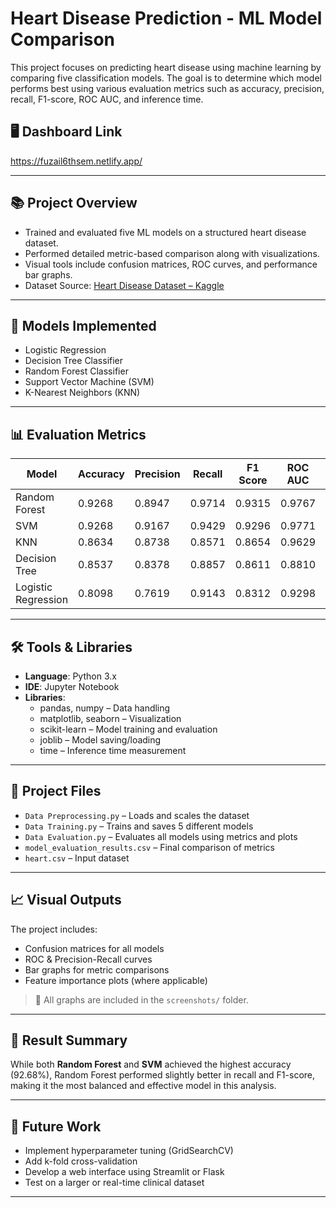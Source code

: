 #  Heart Disease Prediction - ML Model Comparison

This project focuses on predicting heart disease using machine learning by comparing five classification models. The goal is to determine which model performs best using various evaluation metrics such as accuracy, precision, recall, F1-score, ROC AUC, and inference time.

## 🖥️ Dashboard Link
https://fuzail6thsem.netlify.app/

---

## 📚 Project Overview

- Trained and evaluated five ML models on a structured heart disease dataset.
- Performed detailed metric-based comparison along with visualizations.
- Visual tools include confusion matrices, ROC curves, and performance bar graphs.
- Dataset Source: [Heart Disease Dataset – Kaggle](https://www.kaggle.com/datasets/johnsmith88/heart-disease-dataset)

---

## 🚀 Models Implemented

- Logistic Regression  
- Decision Tree Classifier  
- Random Forest Classifier  
- Support Vector Machine (SVM)  
- K-Nearest Neighbors (KNN)

---

## 📊 Evaluation Metrics

| Model               | Accuracy | Precision | Recall | F1 Score | ROC AUC | Avg Precision | Inference Time (s) |
|--------------------|----------|-----------|--------|----------|---------|----------------|---------------------|
| Random Forest       | 0.9268   | 0.8947    | 0.9714 | 0.9315   | 0.9767  | 0.9751         | 0.00485             |
| SVM                 | 0.9268   | 0.9167    | 0.9429 | 0.9296   | 0.9771  | 0.9682         | 0.00595             |
| KNN                 | 0.8634   | 0.8738    | 0.8571 | 0.8654   | 0.9629  | 0.9620         | 0.00715             |
| Decision Tree       | 0.8537   | 0.8378    | 0.8857 | 0.8611   | 0.8810  | 0.8313         | 0.00035             |
| Logistic Regression | 0.8098   | 0.7619    | 0.9143 | 0.8312   | 0.9298  | 0.9316         | 0.00025             |

---

## 🛠 Tools & Libraries

- **Language**: Python 3.x
- **IDE**: Jupyter Notebook
- **Libraries**:
  - pandas, numpy – Data handling
  - matplotlib, seaborn – Visualization
  - scikit-learn – Model training and evaluation
  - joblib – Model saving/loading
  - time – Inference time measurement

---

## 🧪 Project Files

- `Data Preprocessing.py` – Loads and scales the dataset
- `Data Training.py` – Trains and saves 5 different models
- `Data Evaluation.py` – Evaluates all models using metrics and plots
- `model_evaluation_results.csv` – Final comparison of metrics
- `heart.csv` – Input dataset

---

## 📈 Visual Outputs

The project includes:
- Confusion matrices for all models
- ROC & Precision-Recall curves
- Bar graphs for metric comparisons
- Feature importance plots (where applicable)

> 📂 All graphs are included in the `screenshots/` folder.

---

## 🏁 Result Summary

While both **Random Forest** and **SVM** achieved the highest accuracy (92.68%), Random Forest performed slightly better in recall and F1-score, making it the most balanced and effective model in this analysis.

---

## 🧠 Future Work

- Implement hyperparameter tuning (GridSearchCV)
- Add k-fold cross-validation
- Develop a web interface using Streamlit or Flask
- Test on a larger or real-time clinical dataset

---

